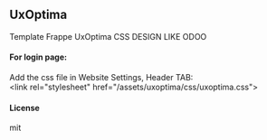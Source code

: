 ## UxOptima

Template Frappe  UxOptima
CSS DESIGN LIKE ODOO
#### For login page:

<p>
Add the css file in Website Settings, Header TAB:<br>
&lt;link rel="stylesheet" href="/assets/uxoptima/css/uxoptima.css"&gt;
</p>

#### License

mit
